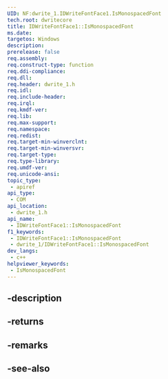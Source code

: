 ```yaml
---
UID: NF:dwrite_1.IDWriteFontFace1.IsMonospacedFont
tech.root: dwritecore
title: IDWriteFontFace1::IsMonospacedFont
ms.date: 
targetos: Windows
description: 
prerelease: false
req.assembly: 
req.construct-type: function
req.ddi-compliance: 
req.dll: 
req.header: dwrite_1.h
req.idl: 
req.include-header: 
req.irql: 
req.kmdf-ver: 
req.lib: 
req.max-support: 
req.namespace: 
req.redist: 
req.target-min-winverclnt: 
req.target-min-winversvr: 
req.target-type: 
req.type-library: 
req.umdf-ver: 
req.unicode-ansi: 
topic_type:
 - apiref
api_type:
 - COM
api_location:
 - dwrite_1.h
api_name:
 - IDWriteFontFace1::IsMonospacedFont
f1_keywords:
 - IDWriteFontFace1::IsMonospacedFont
 - dwrite_1/IDWriteFontFace1::IsMonospacedFont
dev_langs:
 - c++
helpviewer_keywords:
 - IsMonospacedFont
---
```


## -description

## -returns

## -remarks

## -see-also

